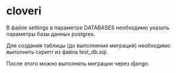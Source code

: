 # cloveri
В файле settings в параметре DATABASES необходимо указать параметры базы данных postgres.

Для создания таблицы (до выполнения миграций) необходимо выполнить скрипт из файла test_db.sql.

После этого можно выполнять миграции через django.
